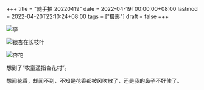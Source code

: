 +++
title = "随手拍 20220419"
date = 2022-04-19T00:00:00+08:00
lastmod = 2022-04-20T22:10:24+08:00
tags = ["摄影"]
draft = false
+++

![](/images/photo/2022-04-19-1.jpg "李")

![](/images/photo/2022-04-19-2.jpg "银杏在长枝叶")

![](/images/photo/2022-04-19-3.jpg "杏花")

想到了“牧童遥指杏花村”。

想闻花香，却闻不到，不知是花香都被风吹散了，还是我的鼻子不好使了。
